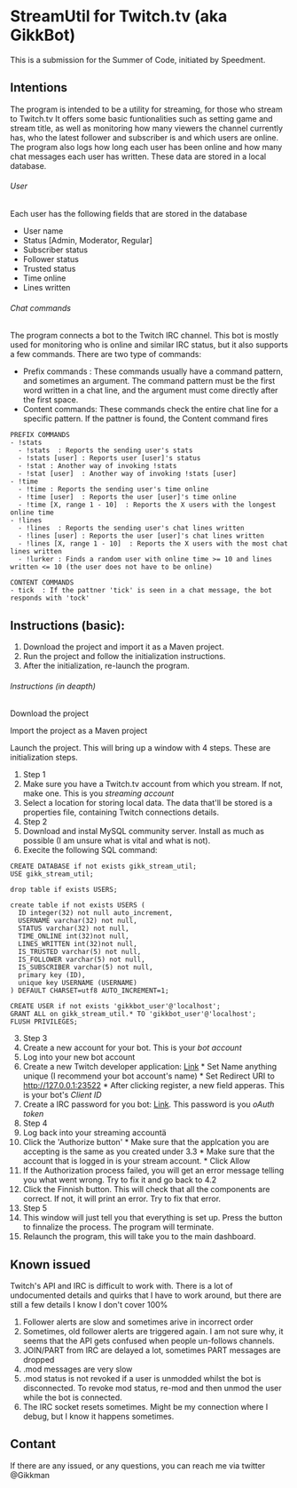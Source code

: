 # StreamUtil for Twitch.tv (aka GikkBot)
This is a submission for the Summer of Code, initiated by Speedment.

## Intentions
The program is intended to be a utility for streaming, for those who stream to Twitch.tv 
It offers some basic funtionalities such as setting game and stream title, as well as monitoring how many viewers the channel currently has, who the latest follower and subscriber is and which users are online.
The program also logs how long each user has been online and how many chat messages each user has written. These data are stored in a local database.

###### User
Each user has the following fields that are stored in the database
- User name
- Status [Admin, Moderator, Regular]
- Subscriber status
- Follower status
- Trusted status
- Time online
- Lines written

###### Chat commands
The program connects a bot to the Twitch IRC channel. This bot is mostly used for monitoring who is online and similar IRC status, but it also supports a few commands. There are two type of commands: 
- Prefix commands : These commands usually have a command pattern, and sometimes an argument. The command pattern must be the first word written in a chat line, and the argument must come directly after the first space.
- Content commands: These commands check the entire chat line for a specific pattern. If the pattner is found, the Content command fires
```
PREFIX COMMANDS
- !stats 
  - !stats  : Reports the sending user's stats
  - !stats [user] : Reports user [user]'s status
  - !stat : Another way of invoking !stats
  - !stat [user]  : Another way of invoking !stats [user]
- !time
  - !time : Reports the sending user's time online
  - !time [user]  : Reports the user [user]'s time online
  - !time [X, range 1 - 10]  : Reports the X users with the longest online time
- !lines
  - !lines  : Reports the sending user's chat lines written
  - !lines [user] : Reports the user [user]'s chat lines written
  - !lines [X, range 1 - 10]  : Reports the X users with the most chat lines written
  - !lurker : Finds a random user with online time >= 10 and lines written <= 10 (the user does not have to be online)
  
CONTENT COMMANDS
- tick  : If the pattner 'tick' is seen in a chat message, the bot responds with 'tock'
```
## Instructions (basic):
1. Download the project and import it as a Maven project.
2. Run the project and follow the initialization instructions.
3. After the initialization, re-launch the program.
  
###### Instructions (in deapth)
Download the project

Import the project as a Maven project

Launch the project. This will bring up a window with 4 steps. These are initialization steps.

1. Step 1
  1. Make sure you have a Twitch.tv account from which you stream. If not, make one. This is you *streaming account*
  1. Select a location for storing local data. The data that'll be stored is a properties file, containing Twitch connections details.
2. Step 2
  1. Download and instal MySQL community server. Install as much as possible (I am unsure what is vital and what is not).
  2. Execite the following SQL command:
  ```
  CREATE DATABASE if not exists gikk_stream_util;
  USE gikk_stream_util;

  drop table if exists USERS;

  create table if not exists USERS (
    ID integer(32) not null auto_increment,
    USERNAME varchar(32) not null,
    STATUS varchar(32) not null,
    TIME_ONLINE int(32)not null,
    LINES_WRITTEN int(32)not null,
    IS_TRUSTED varchar(5) not null,
    IS_FOLLOWER varchar(5) not null,
    IS_SUBSCRIBER varchar(5) not null,
    primary key (ID),
    unique key USERNAME (USERNAME)
  ) DEFAULT CHARSET=utf8 AUTO_INCREMENT=1;

  CREATE USER if not exists 'gikkbot_user'@'localhost';
  GRANT ALL on gikk_stream_util.* TO 'gikkbot_user'@'localhost';
  FLUSH PRIVILEGES;
 ```
3. Step 3
  1. Create a new account for your bot. This is your *bot account*
  2. Log into your new bot account
  3. Create a new Twitch developer application: [Link](https://www.twitch.tv/kraken/oauth2/clients/new)
    * Set Name anything unique (I recommend your bot account's name)
    * Set Redirect URI to http://127.0.0.1:23522
    * After clicking register, a new field apperas. This is your bot's *Client ID*
  4. Create a IRC password for you bot: [Link](https://twitchapps.com/tmi/). This password is you *oAuth token*
4. Step 4
  1. Log back into your streaming accountä
  2. Click the 'Authorize button'
    * Make sure that the applcation you are accepting is the same as you created under 3.3
    * Make sure that the account that is logged in is your stream account.
    * Click Allow
  3. If the Authorization process failed, you will get an error message telling you what went wrong. Try to fix it and go back to 4.2
  4. Click the Finnish button. This will check that all the components are correct. If not, it will print an error. Try to fix that error.
5. Step 5
  1. This window will just tell you that everything is set up. Press the button to finnalize the process. The program will terminate.
  2. Relaunch the program, this will take you to the main dashboard.
  
## Known issued
Twitch's API and IRC is difficult to work with. There is a lot of undocumented details and quirks that I have to work around, but there are still a few details I know I don't cover 100%

1. Follower alerts are slow and sometimes arive in incorrect order
2. Sometimes, old follower alerts are triggered again. I am not sure why, it seems that the API gets confused when people un-follows channels.
3. JOIN/PART from IRC are delayed a lot, sometimes PART messages are dropped
4. .mod messages are very slow
5. .mod status is not revoked if a user is unmodded whilst the bot is disconnected. To revoke mod status, re-mod and then unmod the user while the bot is connected.
6. The IRC socket resets sometimes. Might be my connection where I debug, but I know it happens sometimes.

## Contant
If there are any issued, or any questions, you can reach me via twitter @Gikkman

